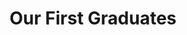 ---
year: "2021-22"
title: "Our First Graduates"
description: ["Among the first graduates of the Kiran Pratibha Scholarship were Keshu and Shreya. Both of them graduated with top ranks in Engineering and got job offers through campus placements. They continued to be part of the Kiran Foundation team,  supporting our vision of building merit-based society. ",]
image: "/assets/images/about/shreya1.png"
button:
    button_type: "btn3"  # btn1 for primary, btn2 for secondary, btn3 for tertiary
    button_text: "Learn More about Pratibha"
    button_path: "/pratibha"
---